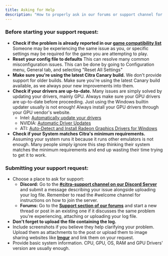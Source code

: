 ```yaml
---
title: Asking for Help
description: "How to properly ask in our forums or support channel for assistance."
---
```


### Before starting your support request:
* **Check if the problem is already reported in our [game compatibility list](https://citra-emu.org/game/)** Someone may be experiencing the same issue as you, or specific settings may be required for the game you are attempting to play.
* **Reset your config file to defaults** This can resolve many common misconfiguration issues. This can be done by going to Configuration menu, General tab, and selecting "Reset All Settings"
* **Make sure you're using the latest Citra Canary build.** We don't provide support for older builds. Make sure you're using the latest Canary build available, as we always pour new improvements into them.
* **Check if your drivers are up-to-date.** Many issues are simply solved by updating your drivers, mainly GPU. Always make sure your GPU drivers are up-to-date before proceeding. Just using the Windows builtin updater usually is not enough! Always install your GPU drivers through your GPU vendor's website.
    * Intel: [Automatically update your drivers](https://downloadcenter.intel.com/product/80939/Graphics-Drivers)
    * NVIDIA: [Automatic Driver Updates](https://www.geforce.com/drivers)
    * ATI: [Auto-Detect and Install Radeon Graphics Drivers for Windows](https://www.amd.com/en/support)
* **Check if your System matches Citra's minimum requirements.** Assuming your system runs it because it runs other emulators is not enough. Many people simply ignore this step thinking their system matches the minimum requirements and end up wasting their time trying to get it to work. 

### Submitting your support request:
* Choose a place to ask for support:
    * **Discord:** Go to the [**#citra-support channel on our Discord Server**](https://citra-emu.org/discord/) and submit a message describing your issue alongside uploading your log file. Remember to read the #welcome channel for instructions on how to join the server.
    * **Forums:** Go to the [**Support section of our forums**](https://community.citra-emu.org/c/citra-support) and start a new thread or post in an existing one if it discusses the same problem you're experiencing, attaching or uploading your log file.
* **Don't forget to upload the file containing the log.**
* Include screenshots if you believe they help clarifying your problem. Upload them as attachments to the post or upload them to image sharing websites like [**Imgur**](http://imgur.com/) and link them on your request.
* Provide basic system information. CPU, GPU, OS, RAM and GPU Drivers' version are usually enough.